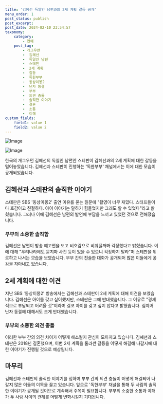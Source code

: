 ```yaml
---
title: '김혜선 독일인 남편과의 2세 계획 갈등 공개'
menu_order: 1
post_status: publish
post_excerpt: 
post_date: 2024-02-10 23:54:57
taxonomy:
    category:
        - 연예
    post_tag:
        - 개그우먼
        -  김혜선
        -  독일인 남편
        -  스테판
        -  2세 계획
        -  갈등
        -  독한부부
        -  동상이몽2
        -  난자 동결
        -  부부
        -  의견 충돌
        -  솔직한 이야기
        -  결혼
        -  소통
        -  이해
custom_fields:
    field1: value 1
    field2: value 2
---
```


![Image](https://ssl.pstatic.net/mimgnews/image/076/2024/02/10/2024021001000699500093741_20240210162404716.jpg?type=w540)

![Image](https://mimgnews.pstatic.net/image/076/2024/02/10/2024021001000699500093742_20240210162404727.jpg?type=w540)

한국의 개그우먼 김혜선의 독일인 남편인 스테판이 김혜선과의 2세 계획에 대한 갈등을 털어놓았습니다. 김혜선과 스테판이 진행하는 '독한부부' 채널에서는 이에 대한 모습이 공개되었습니다. 
## 김혜선과 스테판의 솔직한 이야기
스테판은 SBS '동상이몽2' 출연 이유를 묻는 질문에 "촬영이 너무 재밌다. 스태프들이 다 호감이고 친절하다. 아이 이야기는 말하기 힘들었지만 그래도 할 수 있었다"라고 밝혔습니다. 그러나 이에 김혜선은 남편의 발언에 부담을 느끼고 있었던 것으로 전해졌습니다. 
### 부부의 소중한 솔직함
김혜선은 남편이 방송 예고편을 보고 비호감으로 비춰질까봐 걱정했다고 밝혔습니다. 이에 대해 "우리나라에도 묻지마 사건 등이 있을 수 있으니 걱정하지 말라"며 스테판을 위로하고 나서는 모습을 보였습니다. 부부 간의 진솔한 대화가 공개되어 많은 이들에게 공감을 자아내고 있습니다.
## 2세 계획에 대한 이견
지난 SBS '동상이몽2' 방송에서는 김혜선과 스테판이 2세 계획에 대해 이견을 보였습니다. 김혜선은 아이를 갖고 싶어했지만, 스테판은 그에 반대했습니다. 그 이유로 "경제적으로 부담되고 어려울 것"이라며 결코 아이를 갖고 싶지 않다고 밝혔습니다. 심지어 난자 동결에 대해서도 크게 반대했습니다.
### 부부의 소중한 의견 충돌
이러한 부부 간의 의견 차이가 어떻게 해소될지 관심이 모아지고 있습니다. 김혜선과 스테판은 2018년 결혼했으며, 이번 2세 계획을 둘러싼 갈등을 어떻게 해결해 나갈지에 대한 이야기가 진행될 것으로 예상됩니다.
## 마무리
김혜선과 스테판의 솔직한 이야기를 접하며 부부 간의 의견 충돌이 어떻게 해결되어 나갈지 많은 이들의 이목을 끌고 있습니다. 앞으로 '독한부부' 채널을 통해 두 사람의 솔직한 이야기가 공개될 것이므로 계속해서 주목이 필요합니다. 부부의 소중한 소통과 이해가 두 사람 사이의 관계를 어떻게 변화시킬지 기대됩니다.
